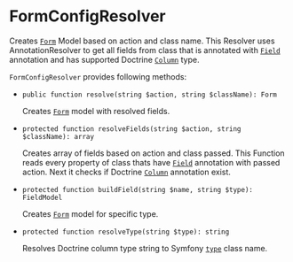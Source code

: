 FormConfigResolver
==================

Creates [`Form`](../../src/Model/Form.php) Model based on action and class name. 
This Resolver uses AnnotationResolver to get all fields from class that is annotated 
with [`Field`](../../src/Model/Field.php) annotation and has supported Doctrine 
[`Column`](http://www.doctrine-project.org/api/orm/2.3/class-Doctrine.ORM.Mapping.Column.html) type.

``FormConfigResolver`` provides following methods:

 - ``public function resolve(string $action, string $className): Form``
 
    Creates [`Form`](../../src/Model/Form.php) model with resolved fields.
    
 - ``protected function resolveFields(string $action, string $className): array``
 
    Creates array of fields based on action and class passed. 
    This Function reads every property of class 
    thats have [`Field`](../../src/Annotation/Field.php) annotation with passed action. 
    Next it checks if Doctrine 
    [`Column`](http://www.doctrine-project.org/api/orm/2.3/class-Doctrine.ORM.Mapping.Column.html) 
    annotation exist.
    
 - ``protected function buildField(string $name, string $type): FieldModel``
 
    Creates [`Form`](../../src/Model/Form.php) model for specific type.

 - ``protected function resolveType(string $type): string``

    Resolves Doctrine column type string to Symfony 
    [`type`](http://symfony.com/doc/current/reference/forms/types.html) class name.
